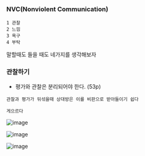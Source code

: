 ### NVC(Nonviolent Communication)

```
1 관찰 
2 느낌
3 욕구 
4 부탁
```

말할때도 들을 때도 네가지를 생각해보자 


### 관찰하기 
* 평가와 관찰은 분리되어야 한다. (53p)
```
관찰과 평가가 뒤섞을때 상대방은 이를 비판으로 받아들이기 쉽다 
```


```
게으르다  

```

![image](https://user-images.githubusercontent.com/1837913/79033135-aa6a2900-7be6-11ea-81e3-c6ba50421a94.png)

![image](https://user-images.githubusercontent.com/1837913/79033156-d5547d00-7be6-11ea-9186-11e9ba6c2267.png)


![image](https://user-images.githubusercontent.com/1837913/79033229-84915400-7be7-11ea-8878-0e466564e590.png)
